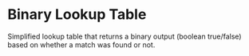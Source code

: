 # Binary Lookup Table
Simplified lookup table that returns a binary output (boolean true/false) based on whether a match was found or not.